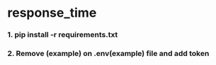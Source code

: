# response_time
 
### 1. pip install -r requirements.txt
### 2. Remove (example) on .env(example) file and add token

